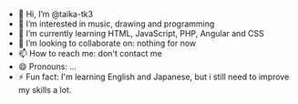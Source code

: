 - 👋 Hi, I’m @taika-tk3
- 👀 I’m interested in music, drawing and programming
- 🌱 I’m currently learning HTML, JavaScript, PHP, Angular and CSS
- 💞️ I’m looking to collaborate on: nothing for now
- 📫 How to reach me: don't contact me
- 😄 Pronouns: ...
- ⚡ Fun fact: I'm learning English and Japanese, but i still need to improve my skills a lot.

<!---
taika-tk3/taika-tk3 is a ✨ special ✨ repository because its `README.md` (this file) appears on your GitHub profile.
You can click the Preview link to take a look at your changes.
--->
